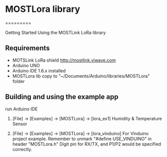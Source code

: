 # MOSTLora library
=========

Getting Started Using the MOSTLink LoRa library

Requirements
----

* MOTSLink LoRa shield http://mostlink.viwave.com
* Arduino UNO
* Arduino IDE 1.6.x installed
* MOSTLora lib copy to "~/Documents/Arduino/libraries/MOSTLora" folder

Building and using the example app
----

run Arduino IDE
1. [File] -> [Examples] -> [MOSTLora] -> [lora_ex1]
    Humidity & Temperature Sensor 
    
2. [File] -> [Examples] -> [MOSTLora] -> [lora_vinduino]
    For Vinduino project example.
    Remember to unmark "#define USE_VINDUINO" in header "MOSTLora.h"
    Digit pin for RX/TX, and P1/P2 would be specified correctly. 
 